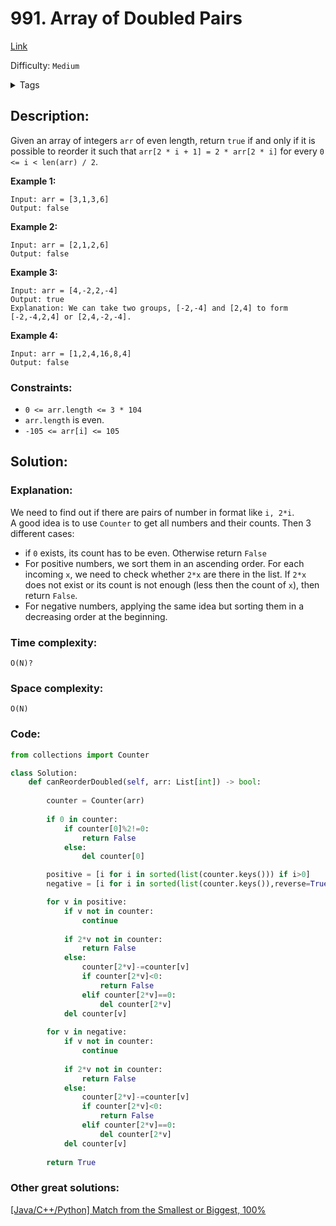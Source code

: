 # 991. Array of Doubled Pairs
[Link](https://leetcode.com/problems/array-of-doubled-pairs/)

Difficulty: `Medium`

<details>
<summary> Tags</summary>

`Array`, `Hash Table`, `Greedy`, `Sorting`
</details>

## Description:  
Given an array of integers `arr` of even length, return `true` if and only if
it is possible to reorder it such that `arr[2 * i + 1] = 2 * arr[2 * i]` for
every `0 <= i < len(arr) / 2`.



**Example 1:**

    
    
    Input: arr = [3,1,3,6]
    Output: false
    

**Example 2:**

    
    
    Input: arr = [2,1,2,6]
    Output: false
    

**Example 3:**

    
    
    Input: arr = [4,-2,2,-4]
    Output: true
    Explanation: We can take two groups, [-2,-4] and [2,4] to form [-2,-4,2,4] or [2,4,-2,-4].
    

**Example 4:**

    
    
    Input: arr = [1,2,4,16,8,4]
    Output: false
    



### Constraints:

  * `0 <= arr.length <= 3 * 104`
  * `arr.length` is even.
  * `-105 <= arr[i] <= 105`



## Solution:  


### Explanation:  

We need to find out if there are pairs of number in format like `i, 2*i`.  
A good idea is to use `Counter` to get all numbers and their counts.
Then 3 different cases:
- if `0` exists, its count has to be even. Otherwise return `False`
- For positive numbers, we sort them in an ascending order.
For each incoming `x`, we need to check whether `2*x` are there in the list.
If `2*x` does not exist or its count is not enough (less then the count of `x`), then return `False`.
- For negative numbers, applying the same idea but sorting them in a decreasing order at the beginning.


### Time complexity:  
`O(N)?`  


### Space complexity:  
`O(N)`  


### Code:  
```python
from collections import Counter

class Solution:
    def canReorderDoubled(self, arr: List[int]) -> bool:
        
        counter = Counter(arr)
        
        if 0 in counter:
            if counter[0]%2!=0:
                return False
            else:
                del counter[0]

        positive = [i for i in sorted(list(counter.keys())) if i>0]
        negative = [i for i in sorted(list(counter.keys()),reverse=True) if i<0]

        for v in positive:
            if v not in counter:
                continue
                
            if 2*v not in counter:
                return False
            else:
                counter[2*v]-=counter[v]
                if counter[2*v]<0:
                    return False
                elif counter[2*v]==0:
                    del counter[2*v]
            del counter[v]
            
        for v in negative:
            if v not in counter:
                continue
                
            if 2*v not in counter:
                return False
            else:
                counter[2*v]-=counter[v]
                if counter[2*v]<0:
                    return False
                elif counter[2*v]==0:
                    del counter[2*v]
            del counter[v]
            
        return True 
```


### Other great solutions:
[[Java/C++/Python] Match from the Smallest or Biggest, 100%](https://leetcode.com/problems/array-of-doubled-pairs/discuss/203183/JavaC%2B%2BPython-Match-from-the-Smallest-or-Biggest-100)

